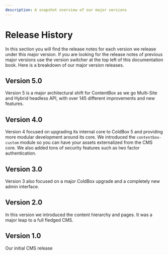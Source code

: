 ```yaml
---
description: A snapshot overview of our major versions
---
```


# Release History

In this section you will find the release notes for each version we release under this major version.  If you are looking for the release notes of previous major versions use the version switcher at the top left of this documentation book.  Here is a breakdown of our major version releases.

## Version 5.0

Version 5 is a major architectural shift for ContentBox as we go Multi-Site and Hybrid headless API, with over 145 different improvements and new features.

## Version 4.0

Version 4 focused on upgrading its internal core to ColdBox 5 and providing more modular development around its core.  We introduced the `contentbox-custom` module so you can have your assets externalized from the CMS core.  We also added tons of security features such as two factor authentication.

## Version 3.0

Version 3 also focused on a major ColdBox upgrade and a completely new admin interface.

## Version 2.0

In this version we introduced the content hierarchy and pages. It was a major leap to a full fledged CMS.

## Version 1.0

Our initial CMS release

